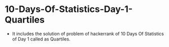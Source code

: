 # 10-Days-Of-Statistics-Day-1-Quartiles
- It includes the solution of problem of hackerrank of 10 Days Of Statistics of Day 1 called as Quartiles.
